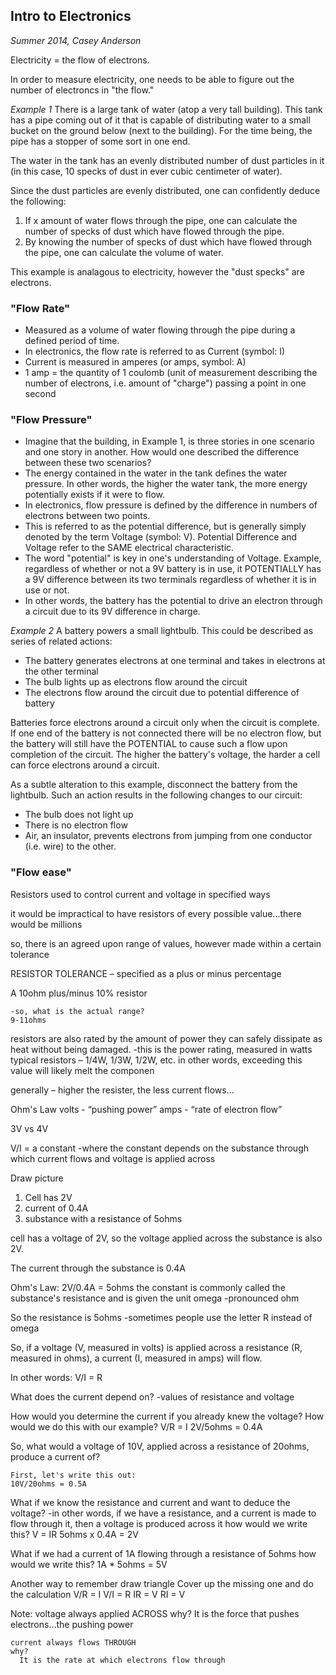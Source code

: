 ## Intro to Electronics
*Summer 2014, Casey Anderson*

Electricity = the flow of electrons.

In order to measure electricity, one needs to be able to figure out the number of electroncs in "the flow."

*Example 1*
There is a large tank of water (atop a very tall building). This tank has a pipe coming out of it that is capable of distributing water to a small bucket on the ground below (next to the building). For the time being, the pipe has a stopper of some sort in one end.

The water in the tank has an evenly distributed number of dust particles in it (in this case, 10 specks of dust in ever cubic centimeter of water).

Since the dust particles are evenly distributed, one can confidently deduce the following:

1. If x amount of water flows through the pipe, one can calculate the number of specks of dust which have flowed through the pipe.
2. By knowing the number of specks of dust which have flowed through the pipe, one can calculate the volume of water.

This example is analagous to electricity, however the "dust specks" are electrons.

### "Flow Rate"
  * Measured as a volume of water flowing through the pipe during a defined period of time.
  * In electronics, the flow rate is referred to as Current (symbol: I)
  * Current is measured in amperes (or amps, symbol: A)
  * 1 amp = the quantity of 1 coulomb (unit of measurement describing the number of electrons, i.e. amount of "charge") passing a point in one second

### "Flow Pressure"
  * Imagine that the building, in Example 1, is three stories in one scenario and one story in another. How would one described the difference between these two scenarios?
  * The energy contained in the water in the tank defines the water pressure. In other words, the higher the water tank, the more energy potentially exists if it were to flow.
  * In electronics, flow pressure is defined by the difference in numbers of electrons between two points.
  * This is referred to as the potential difference, but is generally simply denoted by the term Voltage (symbol: V). Potential Difference and Voltage refer to the SAME electrical characteristic.
  * The word "potential" is key in one's understanding of Voltage. Example, regardless of whether or not a 9V battery is in use, it POTENTIALLY has a 9V difference between its two terminals regardless of whether it is in use or not.
  * In other words, the battery has the potential to drive an electron through a circuit due to its 9V difference in charge.

*Example 2*
A battery powers a small lightbulb.
This could be described as series of related actions:

  * The battery generates electrons at one terminal and takes in electrons at the other terminal
  * The bulb lights up as electrons flow around the circuit
  * The electrons flow around the circuit due to potential difference of battery

Batteries force electrons around a circuit only when the circuit is complete. If one end of the battery is not connected there will be no electron flow, but the battery will still have the POTENTIAL to cause such a flow upon completion of the circuit. The higher the battery's voltage, the harder a cell can force electrons around a circuit.

As a subtle alteration to this example, disconnect the battery from the lightbulb. Such an action results in the following changes to our circuit:

  * The bulb does not light up
  * There is no electron flow
  * Air, an insulator, prevents electrons from jumping from one conductor (i.e. wire) to the other.

### "Flow ease"


Resistors
used to control current and voltage in specified ways

it would be impractical to have resistors of every possible value...there would be millions

so, there is an agreed upon range of values, however made within a certain tolerance

  RESISTOR TOLERANCE – specified as a plus or minus percentage

  A 10ohm plus/minus 10% resistor

    -so, what is the actual range?
    9-11ohms

  resistors are also rated by the amount of power they can safely dissipate as heat without being   damaged.
    -this is the power rating, measured in watts
    typical resistors – 1/4W, 1/3W, 1/2W, etc.
    in other words, exceeding this value will likely melt the componen

  generally – higher the resister, the less current flows...

Ohm's Law
  volts - “pushing power”
  amps - “rate of electron flow”

  3V
  vs
  4V

  V/I = a constant
    -where the constant depends on the substance through which current flows and voltage is 
    applied across

  Draw picture
1. Cell has 2V
2. current of 0.4A
3. substance with a resistance of 5ohms

  cell has a voltage of 2V, so the voltage applied across the substance is also 2V.

  The current through the substance is 0.4A

  Ohm's Law:
    2V/0.4A = 5ohms
  the constant is commonly called the substance's resistance and is given the unit omega
    -pronounced ohm

  So the resistance is 5ohms
    -sometimes people use the letter R instead of omega

  So, if a voltage (V, measured in volts) is applied across a resistance (R, measured in ohms), a current (I, measured in amps) will flow.

  In other words: V/I = R

  What does the current depend on?
    -values of resistance and voltage
  
  How would you determine the current if you already knew the voltage?
    How would we do this with our example?
    V/R = I
    2V/5ohms = 0.4A

  So, what would a voltage of 10V, applied across a resistance of 20ohms, produce a current of?

    First, let's write this out:
    10V/20ohms = 0.5A

  What if we know the resistance and current and want to deduce the voltage?
    -in other words, if we have a resistance, and a current is made to flow through it, then a 
    voltage is produced across it
      how would we write this?
      V = IR
      5ohms x 0.4A = 2V

  What if we had a current of 1A flowing through a resistance of 5ohms
    how would we write this?
      1A * 5ohms = 5V
  
  Another way to remember
    draw triangle
    Cover up the missing one and do the calculation
    V/R = I
    V/I = R
    IR = V
    RI = V

  Note: voltage always applied ACROSS
    why?
      It is the force that pushes electrons...the pushing power
    
    current always flows THROUGH
    why?
      It is the rate at which electrons flow through